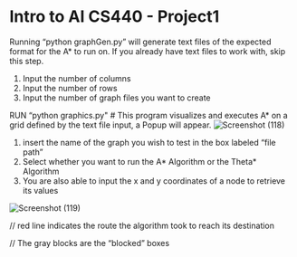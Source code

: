 # Intro to AI CS440 - Project1



Running “python graphGen.py” will generate text files of the expected format for the A* to run on.
If you already have text files to work with, skip this step.
1. Input the number of columns
2. Input the number of rows
3. Input the number of graph files you want to create


RUN “python graphics.py" # This program visualizes and executes A* on a grid defined by the text file input, a Popup will appear.
![Screenshot (118)](https://github.com/zachderish/AI-Project1/assets/29740457/b320f80b-2972-4378-b183-e24a5fe16db2)

1. insert the name of the graph you wish to test in the box labeled “file path”
2. Select whether you want to run the A* Algorithm or the Theta* Algorithm
3. You are also able to input the x and y coordinates of a node to retrieve its values

![Screenshot (119)](https://github.com/zachderish/AI-Project1/assets/29740457/8d373d76-42df-4524-87be-9588dd968218)

// red line indicates the route the algorithm took to reach its destination

// The gray blocks are the “blocked” boxes
